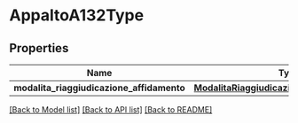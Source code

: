 # AppaltoA132Type

## Properties
Name | Type | Description | Notes
------------ | ------------- | ------------- | -------------
**modalita_riaggiudicazione_affidamento** | [**ModalitaRiaggiudicazioneAffidamentoEnum**](ModalitaRiaggiudicazioneAffidamentoEnum.md) |  | [optional] 

[[Back to Model list]](../README.md#documentation-for-models) [[Back to API list]](../README.md#documentation-for-api-endpoints) [[Back to README]](../README.md)

